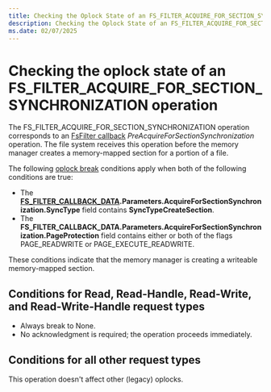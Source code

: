 ```yaml
---
title: Checking the Oplock State of an FS_FILTER_ACQUIRE_FOR_SECTION_SYNCHRONIZATION Operation
description: Checking the Oplock State of an FS_FILTER_ACQUIRE_FOR_SECTION_SYNCHRONIZATION operation
ms.date: 02/07/2025
---
```


# Checking the oplock state of an FS_FILTER_ACQUIRE_FOR_SECTION_SYNCHRONIZATION operation

The FS_FILTER_ACQUIRE_FOR_SECTION_SYNCHRONIZATION operation corresponds to an [FsFilter callback](/windows-hardware/drivers/ddi/ntifs/ns-ntifs-fs_filter_callbacks) *PreAcquireForSectionSynchronization* operation. The file system receives this operation before the memory manager creates a memory-mapped section for a portion of a file.

The following [oplock break](breaking-oplocks.md) conditions apply when both of the following conditions are true:

* The **[FS_FILTER_CALLBACK_DATA](/windows-hardware/drivers/ddi/ntifs/ns-ntifs-fs_filter_callback_data).Parameters.AcquireForSectionSynchronization.SyncType** field contains **SyncTypeCreateSection**.
* The **FS_FILTER_CALLBACK_DATA.Parameters.AcquireForSectionSynchronization.PageProtection** field contains either or both of the flags PAGE_READWRITE or PAGE_EXECUTE_READWRITE.

These conditions indicate that the memory manager is creating a writeable memory-mapped section.

## Conditions for Read, Read-Handle, Read-Write, and Read-Write-Handle request types

* Always break to None.
* No acknowledgment is required; the operation proceeds immediately.

## Conditions for all other request types

This operation doesn't affect other (legacy) oplocks.
